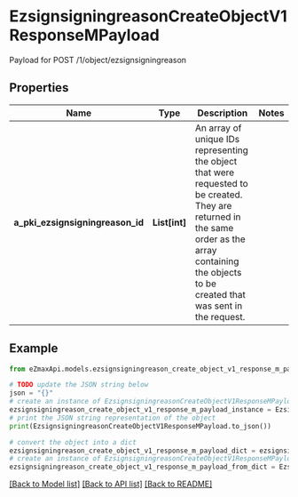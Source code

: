 # EzsignsigningreasonCreateObjectV1ResponseMPayload

Payload for POST /1/object/ezsignsigningreason

## Properties

Name | Type | Description | Notes
------------ | ------------- | ------------- | -------------
**a_pki_ezsignsigningreason_id** | **List[int]** | An array of unique IDs representing the object that were requested to be created.  They are returned in the same order as the array containing the objects to be created that was sent in the request. | 

## Example

```python
from eZmaxApi.models.ezsignsigningreason_create_object_v1_response_m_payload import EzsignsigningreasonCreateObjectV1ResponseMPayload

# TODO update the JSON string below
json = "{}"
# create an instance of EzsignsigningreasonCreateObjectV1ResponseMPayload from a JSON string
ezsignsigningreason_create_object_v1_response_m_payload_instance = EzsignsigningreasonCreateObjectV1ResponseMPayload.from_json(json)
# print the JSON string representation of the object
print(EzsignsigningreasonCreateObjectV1ResponseMPayload.to_json())

# convert the object into a dict
ezsignsigningreason_create_object_v1_response_m_payload_dict = ezsignsigningreason_create_object_v1_response_m_payload_instance.to_dict()
# create an instance of EzsignsigningreasonCreateObjectV1ResponseMPayload from a dict
ezsignsigningreason_create_object_v1_response_m_payload_from_dict = EzsignsigningreasonCreateObjectV1ResponseMPayload.from_dict(ezsignsigningreason_create_object_v1_response_m_payload_dict)
```
[[Back to Model list]](../README.md#documentation-for-models) [[Back to API list]](../README.md#documentation-for-api-endpoints) [[Back to README]](../README.md)


